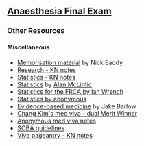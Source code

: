 ## [Anaesthesia Final Exam](https://ketaminenightmares.com/fex)

### Other Resources

#### Miscellaneous

- [Memorisation material](memorisation_eaddy.pdf) by Nick Eaddy
- [Research - KN notes](research_kn.htm)
- [Statistics - KN notes](statistics_kn.htm)
- [Statistics](statistics_mclintic.pdf) by [Alan McLintic](https://www.heraldscotland.com/opinion/18815592.obituary-dr-alan-mclintic-accomplished-all-rounder-made-career-new-zealand/)
- [Statistics for the FRCA by Ian Wrench](statistics_ian_wrench.pdf)
- [Statistics by anonymous](statistics_anonymous.pdf)
- [Evidence-based medicine](https://partone.litfl.com/evidence-based_medicine.html#id) by Jake Barlow
- [Chang Kim's med viva - dual Merit Winner](changs_medical_viva.pdf)
- [Anonymous med viva notes](med_viva_anonymous.pdf)
- [SOBA guidelines](soba_guidelines.pdf)
- [Viva pageantry - KN notes](viva_pageantry.htm)